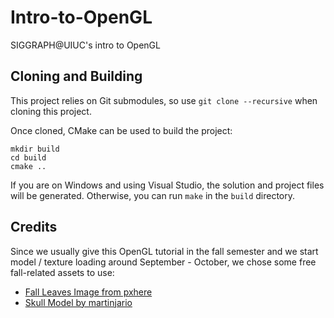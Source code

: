 # Intro-to-OpenGL
SIGGRAPH@UIUC's intro to OpenGL

## Cloning and Building
This project relies on Git submodules, so use ``git clone --recursive`` when cloning this project.

Once cloned, CMake can be used to build the project:
```
mkdir build
cd build
cmake ..
```

If you are on Windows and using Visual Studio, the solution and project files will be generated. Otherwise, you 
can run 
`make` in the `build` directory. 

## Credits
Since we usually give this OpenGL tutorial in the fall semester and we start model / texture loading around September - October, we chose some free fall-related assets to use:
- [Fall Leaves Image from pxhere](https://pxhere.com/en/photo/1354873)
- [Skull Model by martinjario](https://sketchfab.com/3d-models/skull-downloadable-1a9db900738d44298b0bc59f68123393)
